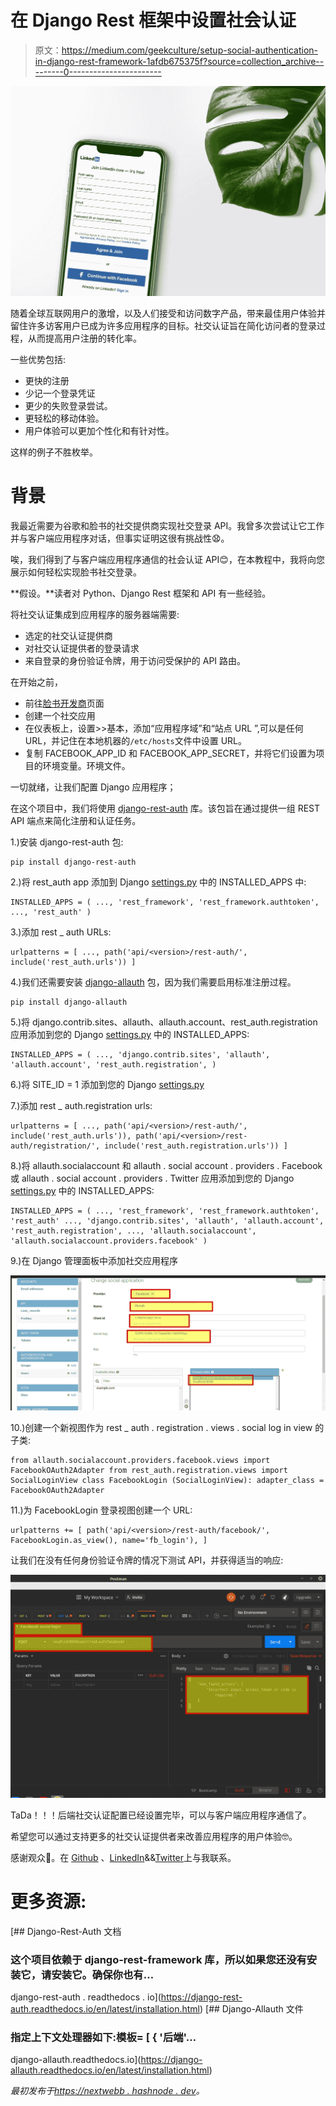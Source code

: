 # 在 Django Rest 框架中设置社会认证

> 原文：<https://medium.com/geekculture/setup-social-authentication-in-django-rest-framework-1afdb675375f?source=collection_archive---------0----------------------->

![](img/1ba037d88c2fb6c0891a5b65cc2115e7.png)

随着全球互联网用户的激增，以及人们接受和访问数字产品，带来最佳用户体验并留住许多访客用户已成为许多应用程序的目标。社交认证旨在简化访问者的登录过程，从而提高用户注册的转化率。

一些优势包括:

*   更快的注册
*   少记一个登录凭证
*   更少的失败登录尝试。
*   更轻松的移动体验。
*   用户体验可以更加个性化和有针对性。

这样的例子不胜枚举。

# 背景

我最近需要为谷歌和脸书的社交提供商实现社交登录 API。我曾多次尝试让它工作并与客户端应用程序对话，但事实证明这很有挑战性😧。

唉，我们得到了与客户端应用程序通信的社会认证 API😊，在本教程中，我将向您展示如何轻松实现脸书社交登录。

**假设。**读者对 Python、Django Rest 框架和 API 有一些经验。

将社交认证集成到应用程序的服务器端需要:

*   选定的社交认证提供商
*   对社交认证提供者的登录请求
*   来自登录的身份验证令牌，用于访问受保护的 API 路由。

在开始之前，

*   前往[脸书开发商](https://developers.facebook.com/apps/)页面
*   创建一个社交应用
*   在仪表板上，设置>>基本，添加“应用程序域”和“站点 URL ”,可以是任何 URL，并记住在本地机器的`/etc/hosts`文件中设置 URL。
*   复制 FACEBOOK_APP_ID 和 FACEBOOK_APP_SECRET，并将它们设置为项目的环境变量。环境文件。

一切就绪，让我们配置 Django 应用程序；

在这个项目中，我们将使用 [django-rest-auth](https://django-rest-auth.readthedocs.io/en/latest/introduction.html) 库。该包旨在通过提供一组 REST API 端点来简化注册和认证任务。

1.)安装 django-rest-auth 包:

```
pip install django-rest-auth
```

2.)将 rest_auth app 添加到 Django [settings.py](http://settings.py) 中的 INSTALLED_APPS 中:

```
INSTALLED_APPS = ( ..., 'rest_framework', 'rest_framework.authtoken', ..., 'rest_auth' )
```

3.)添加 rest _ auth URLs:

```
urlpatterns = [ ..., path('api/<version>/rest-auth/', include('rest_auth.urls')) ]
```

4.)我们还需要安装 [django-allauth](https://django-allauth.readthedocs.io/en/latest/installation.html) 包，因为我们需要启用标准注册过程。

```
pip install django-allauth
```

5.)将 django.contrib.sites、allauth、allauth.account、rest_auth.registration 应用添加到您的 Django [settings.py](http://settings.py) 中的 INSTALLED_APPS:

```
INSTALLED_APPS = ( ..., 'django.contrib.sites', 'allauth', 'allauth.account', 'rest_auth.registration', )
```

6.)将 SITE_ID = 1 添加到您的 Django [settings.py](http://settings.py)

7.)添加 rest _ auth.registration urls:

```
urlpatterns = [ ..., path('api/<version>/rest-auth/', include('rest_auth.urls')), path('api/<version>/rest-auth/registration/', include('rest_auth.registration.urls')) ]
```

8.)将 allauth.socialaccount 和 allauth . social account . providers . Facebook 或 allauth . social account . providers . Twitter 应用添加到您的 Django [settings.py](http://settings.py) 中的 INSTALLED_APPS:

```
INSTALLED_APPS = ( ..., 'rest_framework', 'rest_framework.authtoken', 'rest_auth' ..., 'django.contrib.sites', 'allauth', 'allauth.account', 'rest_auth.registration', ..., 'allauth.socialaccount', 'allauth.socialaccount.providers.facebook' )
```

9.)在 Django 管理面板中添加社交应用程序

![](img/e161b5ac0b9ea07ba87aac74b9c15ed2.png)

10.)创建一个新视图作为 rest _ auth . registration . views . social log in view 的子类:

```
from allauth.socialaccount.providers.facebook.views import FacebookOAuth2Adapter from rest_auth.registration.views import SocialLoginView class FacebookLogin (SocialLoginView): adapter_class = FacebookOAuth2Adapter
```

11.)为 FacebookLogin 登录视图创建一个 URL:

```
urlpatterns += [ path('api/<version>/rest-auth/facebook/', FacebookLogin.as_view(), name='fb_login'), ]
```

让我们在没有任何身份验证令牌的情况下测试 API，并获得适当的响应:

![](img/a73183b6bf12804556625371006cb188.png)

TaDa！！！后端社交认证配置已经设置完毕，可以与客户端应用程序通信了。

希望您可以通过支持更多的社交认证提供者来改善应用程序的用户体验🤓。

感谢观众🤗。在 [Github](https://www.github.com/nextwebb) 、[LinkedIn](https://www.linkedin.com/m/in/peterson-oaikhenah-102645144)&&[Twitter](https://www.twitter.com/i_am_nextwebb)上与我联系。

# 更多资源:

 [## Django-Rest-Auth 文档

### 这个项目依赖于 django-rest-framework 库，所以如果您还没有安装它，请安装它。确保你也有…

django-rest-auth . readthedocs . io](https://django-rest-auth.readthedocs.io/en/latest/installation.html)  [## Django-Allauth 文件

### 指定上下文处理器如下:模板= [ { '后端'…

django-allauth.readthedocs.io](https://django-allauth.readthedocs.io/en/latest/installation.html) 

*最初发布于*[*https://nextwebb . hashnode . dev*](https://nextwebb.hashnode.dev/setup-social-authentication-in-django-rest-framework)*。*